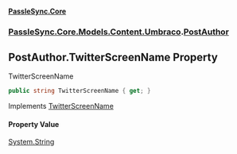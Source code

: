 #### [PassleSync.Core](index.md 'index')
### [PassleSync.Core.Models.Content.Umbraco](PassleSync.Core.Models.Content.Umbraco.md 'PassleSync.Core.Models.Content.Umbraco').[PostAuthor](PassleSync.Core.Models.Content.Umbraco.PostAuthor.md 'PassleSync.Core.Models.Content.Umbraco.PostAuthor')

## PostAuthor.TwitterScreenName Property

TwitterScreenName

```csharp
public string TwitterScreenName { get; }
```

Implements [TwitterScreenName](https://docs.microsoft.com/en-us/dotnet/api/PassleSync.Core.API.Models.IBasicAuthorDetails.TwitterScreenName 'PassleSync.Core.API.Models.IBasicAuthorDetails.TwitterScreenName')

#### Property Value
[System.String](https://docs.microsoft.com/en-us/dotnet/api/System.String 'System.String')